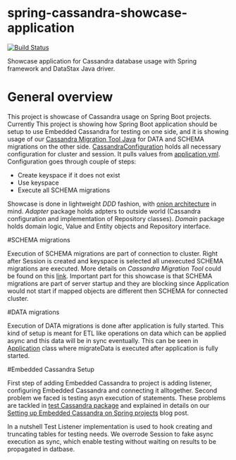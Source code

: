 # spring-cassandra-showcase-application
[![Build Status](https://travis-ci.org/smartcat-labs/spring-cassandra-showcase-application.svg?branch=master)](https://travis-ci.org/smartcat-labs/spring-cassandra-showcase-application)

Showcase application for Cassandra database usage with Spring framework and DataStax Java driver.

# General overview

This project is showcase of Cassandra usage on Spring Boot projects. Currently This project is showing how Spring Boot application should be setup to use Embedded Cassandra for testing on one side, and it is showing usage of our [Cassandra Migration Tool Java](https://github.com/smartcat-labs/cassandra-migration-tool-java) for DATA and SCHEMA migrations on the other side. [CassandraConfiguration](https://github.com/smartcat-labs/spring-cassandra-showcase-application/blob/master/api/src/main/java/io/smartcat/spring/cassandra/showcase/adapter/cassandra/CassandraConfiguration.java) holds all necessary configuration for cluster and session. It pulls values from [application.yml](https://github.com/smartcat-labs/spring-cassandra-showcase-application/blob/master/api/src/main/resources/application.yml). Configuration goes through couple of steps:

* Create keyspace if it does not exist
* Use keyspace
* Execute all SCHEMA migrations

Showcase is done in lightweight *DDD* fashion, with [onion architecture](http://alistair.cockburn.us/Hexagonal+architecture) in mind. *Adapter* package holds adpters to outside world (Cassandra configuration and implementation of Repository classes). *Domain* package holds domain logic, Value and Entity objects and Repository interface.

#SCHEMA migrations

Execution of SCHEMA migrations are part of connection to cluster. Right after Session is created and keyspace is selected all unexecuted SCHEMA migrations are executed. More details on *Cassandra Migration Tool* could be found on this [link](https://github.com/smartcat-labs/cassandra-migration-tool-java). Important part for this showcase is that SCHEMA migrations are part of server startup and they are blocking since Application would not start if mapped objects are different then SCHEMA for connected cluster.

#DATA migrations

Execution of DATA migrations is done after application is fully started. This kind of setup is meant for ETL like operations on data which can be applied async and this data will be in sync eventually. This can be seen in [Application](https://github.com/smartcat-labs/spring-cassandra-showcase-application/blob/master/api/src/main/java/io/smartcat/spring/cassandra/showcase/Application.java) class where migrateData is executed after application is fully started.

#Embedded Cassandra Setup

First step of adding Embedded Cassandra to project is adding listener, configuring Embedded Cassandra and connecting it alltogether. Second problem we faced is testing asyn execution of statements. These problems are tackled in [test Cassandra package](https://github.com/smartcat-labs/spring-cassandra-showcase-application/tree/master/api/src/test/java/io/smartcat/spring/cassandra/showcase/test/cassandra) and explained in details on our [Setting up Embedded Cassandra on Spring projects](https://www.smartcat.io/blog/setting-up-embedded-cassandra-on-spring-project/) blog post. 

In a nutshell Test Listener implementation is used to hook creating and truncating tables for testing needs. We overrode Session to fake async execution as sync, which enable testing without waiting on results to be propagated in datbase. 
